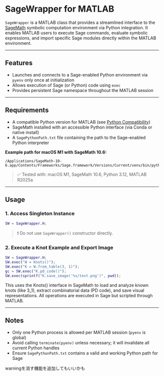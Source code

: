 # SageWrapper for MATLAB

`SageWrapper` is a MATLAB class that provides a streamlined interface to the [SageMath](https://www.sagemath.org/) symbolic computation environment via Python integration. It enables MATLAB users to execute Sage commands, evaluate symbolic expressions, and import specific Sage modules directly within the MATLAB environment.

---

## Features

- Launches and connects to a Sage-enabled Python environment via `pyenv` only once at initialization
- Allows execution of Sage (or Python) code using `exec`
- Provides persistent Sage namespace throughout the MATLAB session

---

## Requirements

- A compatible Python version for MATLAB (see [Python Compatibility](https://jp.mathworks.com/support/requirements/python-compatibility.html))
- SageMath installed with an accessible Python interface (via Conda or native install)
- A `SagePythonPath.txt` file containing the path to the Sage-enabled Python interpreter

**Example path for macOS M1 with SageMath 10.6:**
```
/Applications/SageMath-10-6.app/Contents/Frameworks/Sage.framework/Versions/Current/venv/bin/python3
```

> ✅ Tested with: macOS M1, SageMath 10.6, Python 3.12, MATLAB R2025a

---

## Usage

### 1. Access Singleton Instance

```matlab
SW = SageWrapper.H;
```

> ❗ Do not use `SageWrapper()` constructor directly.

### 2. Execute a Knot Example and Export Image

```matlab
SW = SageWrapper.H;
SW.exec("W = Knots()");
SW.exec("K = W.from_table(3, 1)");
gc = SW.exec("K.pd_code()");
SW.exec(sprintf("K.save_image('%s/test.png')", pwd));
```
This uses the Knots() interface in SageMath to load and analyze known knots (like 3_1), extract combinatorial data (PD code), and save visual representations. All operations are executed in Sage but scripted through MATLAB.


---

## Notes

- Only one Python process is allowed per MATLAB session (`pyenv` is global)
- Avoid calling `terminate(pyenv)` unless necessary; it will invalidate all current Python handles
- Ensure `SagePythonPath.txt` contains a valid and working Python path for Sage

warningを消す機能を追加してもいいかも